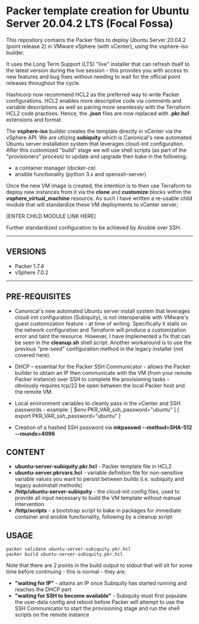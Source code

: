# Packer template creation for Ubuntu Server 20.04.2 LTS (Focal Fossa)

This repository contains the Packer files to deploy Ubuntu Server 20.04.2 (point release 2) in VMware vSphere (with vCenter), using the vsphere-iso builder. 

It uses the Long Term Support (LTS) "live" installer that can refresh itself to the latest version during the live session - this provides you with access to new features and bug fixes without needing to wait for the official point releases throughout the cycle.  

Hashicorp now recommend HCL2 as the preferred way to write Packer configurations. HCL2 enables more descriptive code via comments and variable descriptions as well as pairing more seamlessly with the Terraform HCL2 code practises. Hence, the **.json** files are now replaced with **.pkr.hcl** extensions and format.

The **vsphere-iso** builder creates the template directly in vCenter via the vSphere API. We are utlizing **subiquity** which is Canonical's new automated Ubuntu server installation system that leverages cloud-init configuration. After this customized "build" stage we will use shell scripts (as part of the "provisioners" process) to update and upgrade then bake in the following;

-   a container manager (docker-ce)
-   ansible functionality (python 3.x and openssh-server)

Once the new VM image is created, the intention is to then use Terraform to deploy new instances from it via the **clone** and **customize** blocks within the **vsphere_virtual_machine** resource. As such I have written a re-usable child module that will standardize these VM deployments to vCenter server;

[ENTER CHILD MODULE LINK HERE]

Further standardized configuration to be achieved by Ansible over SSH.

---

## VERSIONS
-   Packer 1.7.4
-   vSphere 7.0.2

---

## PRE-REQUISITES

-   Canonical's new automated Ubuntu server install system that leverages cloud-init configuration (Subiquity), is not interoperable with VMware's guest customization feature - at time of writing. Specifically it stalls on the network configuration and Terraform will produce a customization error and taint the resource. However, I have implemented a fix that can be seen in the **cleanup.sh** shell script. Another workaround is to use the previous "pre-seed" configuration method in the legacy installer (not covered here). 

-   DHCP – essential for the Packer SSH Communicator - allows the Packer builder to obtain an IP then communicate with the VM (from your remote Packer instance) over SSH to complete the provisioning tasks - obviously requires tcp/22 be open between the local Packer host and the remote VM.

-   Local environment variables to cleanly pass in the vCenter and SSH passwords - example: [ $env:PKR_VAR_ssh_password="ubuntu" ] [ export PKR_VAR_ssh_password="ubuntu" ] 

-   Creation of a hashed SSH password via **mkpasswd --method=SHA-512 --rounds=4096** 


## CONTENT

-   **ubuntu-server-subiquity.pkr.hcl** - Packer template file in HCL2
-   **ubuntu-server.pkrvars.hcl** - variable definition file for non-sensitive variable values you want to persist between builds (i.e. subiquity and legacy autoinstall methods)
-   **/http/ubuntu-server-subiquity** - the cloud-init config files, used to provide all input necessary to build the VM template without manual intervention
-   **/http/scripts** - a bootstrap script to bake in packages for immediate container and ansible functionality, following by a cleanup script

## USAGE

```
packer validate ubuntu-server-subiquity.pkr.hcl
packer build ubuntu-server-subiquity.pkr.hcl
```

Note that there are 2 points in the build output to stdout that will sit for some time before continuing - this is normal - they are;

-   **"waiting for IP"** - attains an IP once Subiquity has started running and reaches the DHCP part 
-   **"waiting for SSH to become available"** - Subiquity must first populate the user-data config and reboot before Packer will attempt to use the SSH Communicator to start the provisioning stage and run the shell scripts on the remote instance